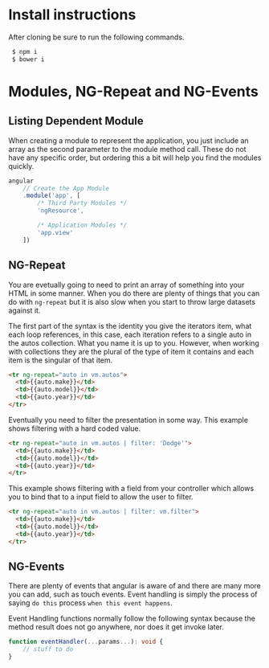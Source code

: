 # Install instructions

After cloning be sure to run the following commands.
```BASH
 $ npm i
 $ bower i
```

# Modules, NG-Repeat and NG-Events 

## Listing Dependent Module
When creating a module to represent the application, you just include an array as the second parameter to the module method call. These do not have any specific order, but ordering this a bit will help you find the modules quickly.
```JavaScript
angular
    // Create the App Module
    .module('app', [
        /* Third Party Modules */
        'ngResource',

        /* Application Modules */
        'app.view'
    ])
```

## NG-Repeat
You are evetually going to need to print an array of something into your HTML in some manner. When you do there are plenty of things that you can do with `ng-repeat` but it is also slow when you start to throw large datasets against it.

The first part of the syntax is the identity you give the iterators item, what each loop references, in this case, each iteration refers to a single auto in the autos collection. What you name it is up to you. However, when working with collections they are the plural of the type of item it contains and each item is the singular of that item.

```html
<tr ng-repeat="auto in vm.autos">
  <td>{{auto.make}}</td>
  <td>{{auto.model}}</td>
  <td>{{auto.year}}</td>
</tr>
```
Eventually you need to filter the presentation in some way. This example shows filtering with a hard coded value.
```html
<tr ng-repeat="auto in vm.autos | filter: 'Dodge'">
  <td>{{auto.make}}</td>
  <td>{{auto.model}}</td>
  <td>{{auto.year}}</td>
</tr>
```
This example shows filtering with a field from your controller which allows you to bind that to a input field to allow the user to filter.
```html
<tr ng-repeat="auto in vm.autos | filter: vm.filter">
  <td>{{auto.make}}</td>
  <td>{{auto.model}}</td>
  <td>{{auto.year}}</td>
</tr>
```

## NG-Events

There are plenty of events that angular is aware of and there are many more you can add, such as touch events. Event handling is simply the process of saying `do this` process `when this event happens`.

Event Handling functions normally follow the following syntax because the method result does not go anywhere, nor does it get invoke later.

```Typescript
function eventHandler(...params...): void {
    // stuff to do 
}
```